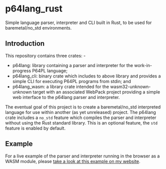# p64lang_rust
Simple language parser, interpreter and CLI built in Rust, to be used for baremetal/no_std environments. 

## Introduction
This repository contains three crates: -

  - p64lang: library containing a parser and interpreter for the work-in-progress P64PL language;
  - p64lang_cli: binary crate which includes to above library and provides a simple CLI for executing P64PL programs from stdin; and
  - p64lang_wasm: a library crate intended for the wasm32-unknown-unknown target with an associated WebPack project providing a simple web interface to the p64lang parser and interpreter.

The eventual goal of this project is to create a baremetal/no_std interpreted language for use within another (as yet unreleased) project.  The p64lang crate includes a `no_std` feature which compiles the parser and interpreter without using the Rust standard library.  This is an optional feature, the `std` feature is enabled by default.

## Example

For a live example of the parser and interpreter running in the browser as a WASM module, please [take a look at this example on my website](https://www.polaris64.net/resources/programming/p64lang_wasm/).
